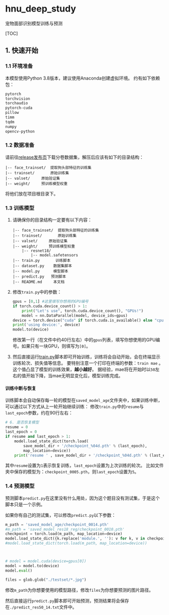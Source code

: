# hnu_deep_study
宠物面部识别模型训练与预测

[TOC]

## 1. 快速开始
### 1.1 环境准备
本模型使用Python 3.8版本，建议使用Anaconda创建虚拟环境。
约有如下依赖包：
```bash
pytorch
torchvision
torchaudio
pytorch-cuda
pillow
timm
tqdm
numpy
opencv-python
```
### 1.2 数据准备
请前往[release发布页](https://github.com/MRWXUSP/hnu_deep_study/releases)下载分卷数据集，解压后应该有如下的目录结构：
```
|-- face_trainset/  提取狗头部特征的训练集
|-- trainset/       原始训练集
|-- valset/     原始验证集
|-- weight/     预训练模型权重
```
将他们放在项目根目录下。

### 1.3 训练模型

1. 请确保你的目录结构一定要有以下内容：
    ```
    |-- face_trainset/  提取狗头部特征的训练集
    |-- trainset/       原始训练集
    |-- valset/     原始验证集
    |-- weight/     预训练模型权重
        |-- resnet18/
            |-- model.safetensors
    |-- train.py       训练脚本
    |-- dataset.py    数据集脚本
    |-- model.py      模型脚本
    |-- predict.py   预测脚本
    |-- README.md     本文档
    ```

2. 修改`train.py`中的参数：
    ```python
    gpus = [0,1] #这里填写你想用的GPU编号
    if torch.cuda.device_count() > 1:
        print("Let's use", torch.cuda.device_count(), "GPUs!")
        model = nn.DataParallel(model, device_ids=gpus)
    device = torch.device("cuda" if torch.cuda.is_available() else "cpu")
    print('using device:', device)
    model.to(device)
    ```
    修改第一行（在文件中约40行左右）中的`gpus`列表，填写你想使用的GPU编号。如果只有一块GPU，则填写为`[0]`。

3. 然后直接运行[train.py](train.py)脚本即可开始训练，训练将会自动开始，会在终端显示训练轮次、损失值等信息。
要特别注意一个打印在终端的参数：`train mae` 。这个值凸显了模型的训练效果，**越小越好**。
据经验，mae将在开始时以`50`左右的值开始下降，当mae无明显变化后，模型训练完成。

#### 训练中断与恢复
训练脚本会自动保存每一轮的模型在`saved_model_age`文件夹中，如果训练中断，可以通过以下方式从上一轮开始继续训练：
修改`train.py`中的`resume`与`last_epoch`参数，约在90行左右：
```python
# 6. 是否恢复模型
resume = 0
last_epoch = 0
if resume and last_epoch > 1:
    model.load_state_dict(torch.load(
        save_model_dir + '/checkpoint_%04d.pth' % (last_epoch),
        map_location=device))
    print('resume ' , save_model_dir + '/checkpoint_%04d.pth' % (last_epoch))
```
其中`resume`设置为`1`表示恢复训练，`last_epoch`设置为上次训练的轮次。
比如文件夹中保存的模型为：`checkpoint_0005.pth`，则`last_epoch`设置为`5`。

### 1.4 预测模型
预测脚本`predict.py`在这里没有什么用处，因为这个题目没有测试集，于是这个脚本只是一个示例。

如果你有自己的测试集，可以修改`predict.py`以下参数：
```python
m_path = 'saved_model_age/checkpoint_0014.pth'
#m_path = 'saved_model_res18_reg/checkpoint_0010.pth'
checkpoint = torch.load(m_path, map_location=device)
model.load_state_dict({k.replace('module.', ''): v for k, v in checkpoint.items()})
#model.load_state_dict(torch.load(m_path, map_location=device))



# model = model.cuda(device=gpus[0])
model = model.to(device)
model.eval()

files = glob.glob("./testset/*.jpg")
```
修改`m_path`为你想要使用的模型路径，修改`files`为你想要预测的图片路径。

然后直接运行`predict.py`脚本即可开始预测，预测结果将会保存在`./predict_res50_14.txt`文件中。
